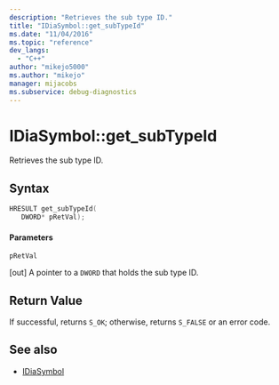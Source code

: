 ```yaml
---
description: "Retrieves the sub type ID."
title: "IDiaSymbol::get_subTypeId"
ms.date: "11/04/2016"
ms.topic: "reference"
dev_langs:
  - "C++"
author: "mikejo5000"
ms.author: "mikejo"
manager: mijacobs
ms.subservice: debug-diagnostics
---
```

# IDiaSymbol::get_subTypeId

Retrieves the sub type ID.

## Syntax

```C++
HRESULT get_subTypeId(
   DWORD* pRetVal);
```

#### Parameters
 `pRetVal`

[out] A pointer to a `DWORD` that holds the sub type ID.

## Return Value
 If successful, returns `S_OK`; otherwise, returns `S_FALSE` or an error code.

## See also
- [IDiaSymbol](../../debugger/debug-interface-access/idiasymbol.md)
